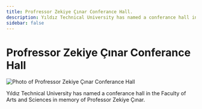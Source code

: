 ```yaml
---
title: Profressor Zekiye Çınar Conferance Hall.
description: Yıldız Technical University has named a conferance hall in the Faculty of Arts and Sciences in memory of Professor Zekiye Çınar.
sidebar: false
---
```


# Profressor Zekiye Çınar Conferance Hall

![Photo of Profressor Zekiye Çınar Conferance Hall](/images/prof-dr-zekiye-cinar-seminer-salonu.webp)

Yıldız Technical University has named a conferance hall in the Faculty of Arts and Sciences in memory of Professor Zekiye Çınar.
